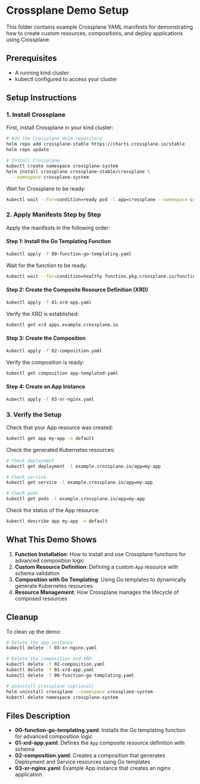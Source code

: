 # Crossplane Demo Setup

This folder contains example Crossplane YAML manifests for demonstrating how to create custom resources, compositions, and deploy applications using Crossplane.

## Prerequisites

- A running kind cluster
- kubectl configured to access your cluster

## Setup Instructions

### 1. Install Crossplane

First, install Crossplane in your kind cluster:

```bash
# Add the Crossplane Helm repository
helm repo add crossplane-stable https://charts.crossplane.io/stable
helm repo update

# Install Crossplane
kubectl create namespace crossplane-system
helm install crossplane crossplane-stable/crossplane \
  --namespace crossplane-system
```

Wait for Crossplane to be ready:

```bash
kubectl wait --for=condition=ready pod -l app=crossplane --namespace crossplane-system --timeout=120s
```

### 2. Apply Manifests Step by Step

Apply the manifests in the following order:

#### Step 1: Install the Go Templating Function
```bash
kubectl apply -f 00-function-go-templating.yaml
```

Wait for the function to be ready:
```bash
kubectl wait --for=condition=healthy function.pkg.crossplane.io/function-go-templating --timeout=120s
```

#### Step 2: Create the Composite Resource Definition (XRD)
```bash
kubectl apply -f 01-xrd-app.yaml
```

Verify the XRD is established:
```bash
kubectl get xrd apps.example.crossplane.io
```

#### Step 3: Create the Composition
```bash
kubectl apply -f 02-composition.yaml
```

Verify the composition is ready:
```bash
kubectl get composition app-templated-yaml
```

#### Step 4: Create an App Instance
```bash
kubectl apply -f 03-xr-nginx.yaml
```

### 3. Verify the Setup

Check that your App resource was created:
```bash
kubectl get app my-app -n default
```

Check the generated Kubernetes resources:
```bash
# Check deployment
kubectl get deployment -l example.crossplane.io/app=my-app

# Check service
kubectl get service -l example.crossplane.io/app=my-app

# Check pods
kubectl get pods -l example.crossplane.io/app=my-app
```

Check the status of the App resource:
```bash
kubectl describe app my-app -n default
```

## What This Demo Shows

1. **Function Installation**: How to install and use Crossplane functions for advanced composition logic
2. **Custom Resource Definition**: Defining a custom `App` resource with schema validation
3. **Composition with Go Templating**: Using Go templates to dynamically generate Kubernetes resources
4. **Resource Management**: How Crossplane manages the lifecycle of composed resources

## Cleanup

To clean up the demo:

```bash
# Delete the app instance
kubectl delete -f 03-xr-nginx.yaml

# Delete the composition and XRD
kubectl delete -f 02-composition.yaml
kubectl delete -f 01-xrd-app.yaml
kubectl delete -f 00-function-go-templating.yaml

# Uninstall Crossplane (optional)
helm uninstall crossplane --namespace crossplane-system
kubectl delete namespace crossplane-system
```

## Files Description

- **00-function-go-templating.yaml**: Installs the Go templating function for advanced composition logic
- **01-xrd-app.yaml**: Defines the `App` composite resource definition with schema
- **02-composition.yaml**: Creates a composition that generates Deployment and Service resources using Go templates
- **03-xr-nginx.yaml**: Example App instance that creates an nginx application